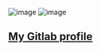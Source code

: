 ![image](https://github-readme-stats.vercel.app/api?username=sparkklol&theme=nord&show_icons=true)
<img src="https://github-readme-stats.vercel.app/api/top-langs/?username=sparkklol&layout=compact&hide=php&theme=nord" alt="image" data-canonical-src="https://github-readme-stats.vercel.app/api?username=vixxlol&amp;theme=nord&amp;show_icons=true" style="max-width: 100%;">

<h2><a href="https://gitlab.com/ignxcy">My Gitlab profile</a></h2>